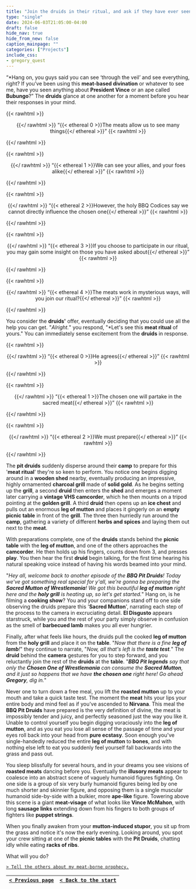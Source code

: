 ```yaml
---
title: "Join the druids in their ritual, and ask if they have ever seen Vince or Bubungo with their meat-based divination."
type: "single"
date: 2024-06-03T21:05:00-04:00
draft: false
hide_nav: true
hide_from_new: false
caption_mainpage: ""
categories: ["Projects"]
include_css:
- gregory_quest
---
```


“*Hang on, you guys said you can see ‘through the veil’ and see everything, right? If you’ve been using this **meat-based divination** or whatever to see me, have you seen anything about **President Vince** or an ape called **Bubungo**?” The **druids** glance at one another for a moment before you hear their responses in your mind.

{{< rawhtml >}}<p style="text-align: center">{{</ rawhtml >}}
“{{< ethereal 0 >}}The meats allow us to see many things{{</ ethereal >}}”
{{< rawhtml >}}</p>{{</ rawhtml >}}

{{< rawhtml >}}<p style="text-align: center">{{</ rawhtml >}}
“{{< ethereal 1 >}}We can see your allies, and your foes alike{{</ ethereal >}}”
{{< rawhtml >}}</p>{{</ rawhtml >}}

{{< rawhtml >}}<p style="text-align: center">{{</ rawhtml >}}
“{{< ethereal 2 >}}However, the holy BBQ Codices say we cannot directly influence the chosen one{{</ ethereal >}}”
{{< rawhtml >}}</p>{{</ rawhtml >}}

{{< rawhtml >}}<p style="text-align: center">{{</ rawhtml >}}
“{{< ethereal 3 >}}If you choose to participate in our ritual, you may gain some insight on those you have asked about{{</ ethereal >}}”
{{< rawhtml >}}</p>{{</ rawhtml >}}

{{< rawhtml >}}<p style="text-align: center">{{</ rawhtml >}}
“{{< ethereal 4 >}}The meats work in mysterious ways, will you join our ritual?{{</ ethereal >}}”
{{< rawhtml >}}</p>{{</ rawhtml >}}

You consider the **druids'** offer, eventually deciding that you could use all the help you can get. "*Alright.*" you respond, "*Let's see this **meat ritual** of yours." You can immediately sense excitement from the **druids** in response.

{{< rawhtml >}}<p style="text-align: center">{{</ rawhtml >}}
“{{< ethereal 0 >}}He agrees{{</ ethereal >}}”
{{< rawhtml >}}</p>{{</ rawhtml >}}

{{< rawhtml >}}<p style="text-align: center">{{</ rawhtml >}}
“{{< ethereal 1 >}}The chosen one will partake in the sacred meat{{</ ethereal >}}”
{{< rawhtml >}}</p>{{</ rawhtml >}}

{{< rawhtml >}}<p style="text-align: center">{{</ rawhtml >}}
“{{< ethereal 2 >}}We must prepare{{</ ethereal >}}”
{{< rawhtml >}}</p>{{</ rawhtml >}}

The **pit druids** suddenly disperse around their **camp** to prepare for this '**meat ritual**' they're so keen to perform. You notice one begins digging around in a **wooden shed** nearby, eventually producing an impressive, highly ornamented **charcoal grill** made of **solid gold**. As he begins setting up the **grill**, a second **druid** then enters the **shed** and emerges a moment later carrying a **vintage VHS camcorder**, which he then mounts on a tripod pointing at the **golden grill**. A third **druid** then opens up an **ice chest** and pulls out an enormous **leg of mutton** and places it gingerly on an **empty picnic table** in front of the **grill**. The three then hurriedly run around the **camp**, gathering a variety of different **herbs and spices** and laying them out next to the **meat**.

With preparations complete, one of the **druids** stands behind the **picnic table** with the **leg of mutton**, and one of the others approaches the **camcorder**. He then holds up his fingers, counts down from 3, and presses **play**. You then hear the first **druid** begin talking, for the first time hearing his natural speaking voice instead of having his words beamed into your mind.

"*Hey all, welcome back to another episode of the **BBQ Pit Druids**! Today we've got something real special for y'all, we're gonna be preparing the **Sacred Mutton of Wrestlemania**! We got this beautiful **leg of mutton** right here and the **holy grill** is heating up, so let's get started.*" Hang on, is he filming a **cooking show**? You and your companions stand off to one side observing the druids prepare this '**Sacred Mutton**', narrating each step of the process to the camera in excruciating detail. **El Disgusto** appears starstruck, while you and the rest of your party simply observe in confusion as the smell of **barbecued lamb** makes you all ever hungrier.

Finally, after what feels like hours, the druids pull the cooked **leg of mutton** from the **holy grill** and place it on the **table**. "*Now that there is a fine **leg of lamb**!*" they continue to narrate, "*Now, all that's left is the **taste test**.*" The **druid** behind the **camera** gestures for you to step forward, and you reluctantly join the rest of the **druids** at the **table**. "***BBQ Pit legends** say that only the **Chosen One of Wrestlemania** can consume the **Sacred Mutton**, and it just so happens that we have **the chosen one** right here! Go ahead **Gregory**, dig in.*"

Never one to turn down a free meal, you lift the **roasted mutton** up to your mouth and take a quick taste test. The moment the **meat** hits your lips your entire body and mind feel as if you've ascended to **Nirvana**. This meal the **BBQ Pit Druids** have prepared is the very definition of divine, the meat is impossibly tender and juicy, and perfectly seasoned just the way you like it. Unable to control yourself you begin digging voraciously into the **leg of mutton**, and as you eat you lose all sense of the passage of time and your eyes roll back into your head from **pure ecstasy**. Soon enough you've single-handedly reduced the entire **leg of mutton** to **bones**, and with nothing else left to eat you suddenly feel yourself fall backwards into the grass and pass out.

You sleep blissfully for several hours, and in your dreams you see visions of **roasted meats** dancing before you. Eventually the **illusory meats** appear to coalesce into an abstract scene of vaguely humanoid figures fighting. On one side is a group of six very burly humanoid figures being led by one much shorter and skinnier figure, and opposing them is a single muscular humanoid side-by-side with a bulkier, more **ape-like** figure. Towering above this scene is a giant **meat-visage** of what looks like **Vince McMahon**, with long **sausage links** extending down from his fingers to both groups of fighters like **puppet strings**. 

When you finally awaken from your **mutton-induced stupor**, you sit up from the grass and notice it's now the early evening. Looking around, you spot your crew sitting at one of the **picnic tables** with the **Pit Druids**, chatting idly while eating **racks of ribs**.

What will you do?

[``> Tell the others about my meat-borne prophecy.``](../119)

|[``< Previous page``](../117)|[``< Back to the start``](../)|
|---|---|